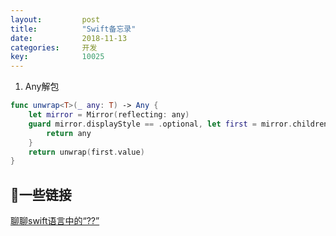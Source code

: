 ```yaml
---
layout: 		post
title:		    "Swift备忘录"
date:			2018-11-13
categories:		开发
key: 			10025
---
```

1. Any解包
```Swift
func unwrap<T>(_ any: T) -> Any {
    let mirror = Mirror(reflecting: any)
    guard mirror.displayStyle == .optional, let first = mirror.children.first else {
        return any
    }
    return unwrap(first.value)
}
```



## 一些链接
[聊聊swift语言中的“??”](https://www.jianshu.com/p/3ede1ec31351)  